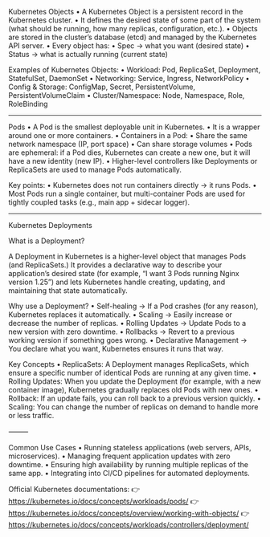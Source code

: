 Kubernetes Objects 
	•	A Kubernetes Object is a persistent record in the Kubernetes cluster.
	•	It defines the desired state of some part of the system (what should be running, how many replicas, configuration, etc.).
	•	Objects are stored in the cluster’s database (etcd) and managed by the Kubernetes API server.
	•	Every object has:
	•	Spec → what you want (desired state)
	•	Status → what is actually running (current state)

Examples of Kubernetes Objects:
	•	Workload: Pod, ReplicaSet, Deployment, StatefulSet, DaemonSet
	•	Networking: Service, Ingress, NetworkPolicy
	•	Config & Storage: ConfigMap, Secret, PersistentVolume, PersistentVolumeClaim
	•	Cluster/Namespace: Node, Namespace, Role, RoleBinding


-------
Pods
	•	A Pod is the smallest deployable unit in Kubernetes.
	•	It is a wrapper around one or more containers.
	•	Containers in a Pod:
	•	Share the same network namespace (IP, port space)
	•	Can share storage volumes
	•	Pods are ephemeral: if a Pod dies, Kubernetes can create a new one, but it will have a new identity (new IP).
	•	Higher-level controllers like Deployments or ReplicaSets are used to manage Pods automatically.

Key points:
	•	Kubernetes does not run containers directly → it runs Pods.
	•	Most Pods run a single container, but multi-container Pods are used for tightly coupled tasks (e.g., main app + sidecar logger).

--------
Kubernetes Deployments

What is a Deployment?

A Deployment in Kubernetes is a higher-level object that manages Pods (and ReplicaSets.)
It provides a declarative way to describe your application’s desired state (for example, “I want 3 Pods running Nginx version 1.25”) and lets Kubernetes handle creating, updating, and maintaining that state automatically.

Why use a Deployment?
	•	Self-healing → If a Pod crashes (for any reason), Kubernetes replaces it automatically.
	•	Scaling → Easily increase or decrease the number of replicas.
	•	Rolling Updates → Update Pods to a new version with zero downtime.
	•	Rollbacks → Revert to a previous working version if something goes wrong.
	•	Declarative Management → You declare what you want, Kubernetes ensures it runs that way.


Key Concepts
	•	ReplicaSets: A Deployment manages ReplicaSets, which ensure a specific number of identical Pods are running at any given time.
	•	Rolling Updates: When you update the Deployment (for example, with a new container image), Kubernetes gradually replaces old Pods with new ones.
	•	Rollback: If an update fails, you can roll back to a previous version quickly.
	•	Scaling: You can change the number of replicas on demand to handle more or less traffic.

⸻

Common Use Cases
	•	Running stateless applications (web servers, APIs, microservices).
	•	Managing frequent application updates with zero downtime.
	•	Ensuring high availability by running multiple replicas of the same app.
	•	Integrating into CI/CD pipelines for automated deployments.

Official Kubernetes documentations:
👉https://kubernetes.io/docs/concepts/workloads/pods/
👉https://kubernetes.io/docs/concepts/overview/working-with-objects/
👉https://kubernetes.io/docs/concepts/workloads/controllers/deployment/